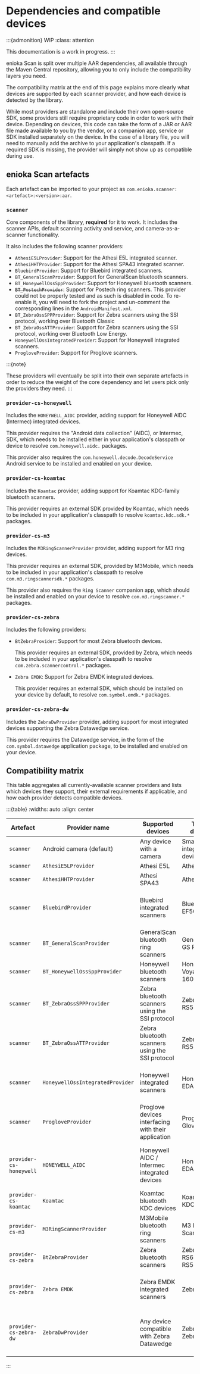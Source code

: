 # Dependencies and compatible devices

:::{admonition} WIP
:class: attention

This documentation is a work in progress.
:::

enioka Scan is split over multiple AAR dependencies, all available through the Maven Central
repository, allowing you to only include the compatibility layers you need.

The compatibility matrix at the end of this page explains more clearly what devices are supported by
each scanner provider, and how each device is detected by the library.

While most providers are standalone and include their own open-source SDK, some providers still
require proprietary code in order to work with their device. Depending on devices, this code can
take the form of a JAR or AAR file made available to you by the vendor, or a companion app, service
or SDK installed separately on the device. In the case of a library file, you will need to
manually add the archive to your application's classpath. If a required SDK is missing, the
provider will simply not show up as compatible during use.

## enioka Scan artefacts

Each artefact can be imported to your project as `com.enioka.scanner:<artefact>:<version>:aar`.

### `scanner`

Core components of the library, **required** for it to work. It includes the scanner APIs, default
scanning activity and service, and camera-as-a-scanner functionality.

It also includes the following scanner providers:

- `AthesiE5LProvider`: Support for the Athesi E5L integrated scanner.
- `AthesiHHTProvider`: Support for the Athesi SPA43 integrated scanner.
- `BluebirdProvider`: Support for Bluebird integrated scanners.
- `BT_GeneralScanProvider`: Support for GeneralScan bluetooth scanners.
- `BT_HoneywellOssSppProvider`: Support for Honeywell bluetooth scanners.
- ~~`BT_PostechProvider`~~: Support for Postech ring scanners. This provider could not be properly
  tested and as such is disabled in code. To re-enable it, you will need to fork the project and
  un-comment the corresponding lines in the `AndroidManifest.xml`.
- `BT_ZebraOssSPPProvider`: Support for Zebra scanners using the SSI protocol, working over
  Bluetooth Classic
- `BT_ZebraOssATTProvider`: Support for Zebra scanners using the SSI protocol, working over
  Bluetooth Low Energy.
- `HoneywellOssIntegratedProvider`: Support for Honeywell integrated scanners.
- `ProgloveProvider`: Support for Proglove scanners.

:::{note}

These providers will eventually be split into their own separate artefacts in order to
reduce the weight of the core dependency and let users pick only the providers they need.
:::

### `provider-cs-honeywell`

Includes the `HONEYWELL_AIDC` provider, adding support for Honeywell AIDC (Intermec) integrated
devices.

This provider requires the "Android data collection" (AIDC), or Intermec, SDK, which needs to be
installed either in your application's classpath or device to resolve `com.honeywell.aidc.`
packages.

This provider also requires the `com.honeywell.decode.DecodeService` Android service to be installed
and enabled on your device.

### `provider-cs-koamtac`

Includes the `Koamtac` provider, adding support for Koamtac KDC-family bluetooth
scanners.

This provider requires an external SDK provided by Koamtac, which needs to be included in your
application's classpath to resolve `koamtac.kdc.sdk.*` packages.

### `provider-cs-m3`

Includes the `M3RingScannerProvider` provider, adding support for M3 ring devices.

This provider requires an external SDK, provided by M3Mobile, which needs to be included in your
application's classpath to resolve `com.m3.ringscannersdk.*` packages.

This provider also requires the `Ring Scanner` companion app, which should be installed and enabled
on your device to resolve `com.m3.ringscanner.*` packages.

### `provider-cs-zebra`

Includes the following providers:

- `BtZebraProvider`: Support for most Zebra bluetooth devices.

  This provider requires an external SDK, provided by Zebra, which needs to be included in your
  application's classpath to resolve `com.zebra.scannercontrol.*` packages.

- `Zebra EMDK`: Support for Zebra EMDK integrated devices.

  This provider requires an external SDK, which should be installed on your device by default, to
  resolve `com.symbol.emdk.*` packages.

### `provider-cs-zebra-dw`

Includes the `ZebraDwProvider` provider, adding support for most integrated devices supporting
the Zebra Datawedge service.

This provider requires the Datawedge service, in the form of the `com.symbol.datawedge` application
package, to be installed and enabled on your device.

## Compatibility matrix

This table aggregates all currently-available scanner providers and lists which devices they
support, their external requirements if applicable, and how each provider detects compatible
devices.

:::{table}
:widths: auto
:align: center

| Artefact                | Provider name                    | Supported devices                                   | Tested devices                     | Device type   | External requirements                                          | Device compatible if                                                                                                              |
|-------------------------|----------------------------------|-----------------------------------------------------|------------------------------------|---------------|----------------------------------------------------------------|-----------------------------------------------------------------------------------------------------------------------------------|
| `scanner`               | Android camera (default)         | Any device with a camera                            | Smartphones, integrated devices... | Camera        |                                                                | Device has a camera                                                                                                               |
| `scanner`               | `AthesiE5LProvider`              | Athesi E5L                                          | Athesi E5L                         | Integrated    |                                                                | Device name is strictly `RD50TE`                                                                                                  |
| `scanner`               | `AthesiHHTProvider`              | Athesi SPA43                                        | Athesi SPA43                       | Integrated    |                                                                | Device name is strictly `SPA43LTE`                                                                                                |
| `scanner`               | `BluebirdProvider`               | Bluebird integrated scanners                        | Bluebird EF500                     | Integrated    | Bluebird service (should be preinstalled on device)            | Intent `kr.co.bluebird.android.bbapi.action.BARCODE_OPEN` has a listener                                                          |
| `scanner`               | `BT_GeneralScanProvider`         | GeneralScan bluetooth ring scanners                 | GeneralScan GS R5000BT             | BT Classic    |                                                                | Bluetooth device responds to "Get device ID" command                                                                              |
| `scanner`               | `BT_HoneywellOssSppProvider`     | Honeywell bluetooth scanners                        | Honeywell Voyager 1602g            | BT Classic    |                                                                | Bluetooth device responds to "Get firmware" command                                                                               |
| `scanner`               | `BT_ZebraOssSPPProvider`         | Zebra bluetooth scanners using the SSI protocol     | Zebra RS5100                       | BT Classic    |                                                                | Bluetooth device is not BLE and responds to "CAPABILITIES_REQUEST" command                                                        |
| `scanner`               | `BT_ZebraOssATTProvider`         | Zebra bluetooth scanners using the SSI protocol     | Zebra RS5100                       | BT Low Energy |                                                                | Bluetooth device is BLE and responds to "CAPABILITIES_REQUEST" command                                                            |
| `scanner`               | `HoneywellOssIntegratedProvider` | Honeywell integrated scanners                       | Honeywell EDA52                    | Integrated    | Honeywell service (should be preinstalled on device)           | Intent `com.honeywell.decode.DecodeService` has a listener                                                                        |
| `scanner`               | `ProgloveProvider`               | Proglove devices interfacing with their application | Proglove Glove Mark II             | BT Low Energy | Proglove application                                           | Application package `de.proglove.connect` exists                                                                                  |
| `provider-cs-honeywell` | `HONEYWELL_AIDC`                 | Honeywell AIDC / Intermec integrated devices        | Honeywell EDA50                    | Integrated    | AIDC SDK, Honeywell service (should be preinstalled on device) | Intent `com.honeywell.decode.DecodeService` has a listener and AIDC SDK exists                                                    |
| `provider-cs-koamtac`   | `Koamtac`                        | Koamtac bluetooth KDC devices                       | Koamtac KDC180                     | BT Low Energy | Koamtac SDK                                                    | Class `koamtac.kdc.sdk.KDCReader` exists and scanner device is found                                                              |
| `provider-cs-m3`        | `M3RingScannerProvider`          | M3Mobile bluetooth ring scanners                    | M3 Ring Scanner                    | BT Classic    | Ring Scanner SDK, Ring Scanner application                     | Class `com.m3.ringscannersdk.RingScannerService` exists, application package `com.m3.ringscanner` exists, scanner device is found |
| `provider-cs-zebra`     | `BtZebraProvider`                | Zebra bluetooth scanners                            | Zebra RS6000, RS5100               | BT Classic    | Zebra SDK                                                      | Class `com.zebra.scannercontrol.SDKHandler` exists and scanner device is found                                                    |
| `provider-cs-zebra`     | `Zebra EMDK`                     | Zebra EMDK integrated scanners                      | Zebra TC25                         | Integrated    | Zebra EMDK SDK (should be preinstalled on device)              | Class `com.symbol.emdk.EMDKManager` exists                                                                                        |
| `provider-cs-zebra-dw`  | `ZebraDwProvider`                | Any device compatible with Zebra Datawedge          | Zebra TC25, Zebra TC27             | Integrated    | Zebra Datawedge service (should be preinstalled on device)     | Application package `com.symbol.datawedge` exists                                                                                 |

:::